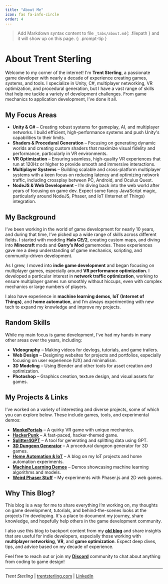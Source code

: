 ```yaml
---
title: "About Me"
icon: fas fa-info-circle
order: 4
---
```


> Add Markdown syntax content to file `_tabs/about.md`{: .filepath } and it will show up on this page.
{: .prompt-tip }

# About Trent Sterling

Welcome to my corner of the internet! I'm **Trent Sterling**, a passionate game developer with nearly a decade of experience creating games, systems, and tools. I specialize in Unity, C#, multiplayer networking, VR optimization, and procedural generation, but I have a vast range of skills that help me tackle a variety of development challenges. From game mechanics to application development, I’ve done it all.

## My Focus Areas

- **Unity & C#** – Creating robust systems for gameplay, AI, and multiplayer networks. I build efficient, high-performance systems and push Unity's capabilities to their limits.
- **Shaders & Procedural Generation** – Focusing on generating dynamic worlds and creating custom shaders that maximize visual fidelity and performance, particularly in VR environments.
- **VR Optimization** – Ensuring seamless, high-quality VR experiences that run at 120Hz or higher to provide smooth and immersive interactions.
- **Multiplayer Systems** – Building scalable and cross-platform multiplayer systems with a keen focus on reducing latency and optimizing network traffic, including crossplay between PC, Android, and Oculus Quest.
- **NodeJS & Web Development** – I’m diving back into the web world after years of focusing on game dev. Expect some fancy JavaScript magic, particularly around NodeJS, Phaser, and IoT (Internet of Things) integration.

## My Background

I’ve been working in the world of game development for nearly 10 years, and during that time, I’ve picked up a wide range of skills across different fields. I started with modding **Halo CE/2**, creating custom maps, and diving into **Minecraft** mods and **Garry’s Mod** gamemodes. These experiences gave me a deep understanding of game mechanics, scripting, and community-driven development.

As I grew, I moved into **indie game development** and began focusing on multiplayer games, especially around **VR performance optimization**. I developed a particular interest in **network traffic optimization**, working to ensure multiplayer games run smoothly without hiccups, even with complex mechanics or large numbers of players.

I also have experience in **machine learning demos**, **IoT (Internet of Things)**, and **home automation**, and I’m always experimenting with new tech to expand my knowledge and improve my projects.

## Random Skills

While my main focus is game development, I’ve had my hands in many other areas over the years, including:

- **Videography** – Making videos for devlogs, tutorials, and game trailers.
- **Web Design** – Designing websites for projects and portfolios, especially focusing on user experience (UX) and minimalism.
- **3D Modeling** – Using Blender and other tools for asset creation and optimization.
- **Photoshop** – Graphics creation, texture design, and visual assets for games.

## My Projects & Links

I’ve worked on a variety of interesting and diverse projects, some of which you can explore below. These include games, tools, and experimental demos:

- **[MonkePortals](https://monke.tront.xyz)** – A quirky VR game with unique mechanics.
- **[HackerPunk](https://punk.tront.xyz)** – A fast-paced, hacker-themed game.
- **[Splitter4GPT](https://trentsterling.github.io/splitter/)** – A tool for generating and splitting data using GPT.
- **[3D Dungeon Generator](https://3ddungeon.tront.xyz)** – A procedural dungeon generator for 3D games.
- **[Home Automation & IoT](https://iot.tront.xyz)** – A blog on my IoT projects and home automation experiments.
- **[Machine Learning Demos](https://ml.tront.xyz)** – Demos showcasing machine learning algorithms and models.
- **[Weird Phaser Stuff](https://phaser.tront.xyz)** – My experiments with Phaser.js and 2D web games.

## Why This Blog?

This blog is a way for me to share everything I’m working on, my thoughts on game development, tutorials, and behind-the-scenes looks at the projects I’m developing. It's a place to document my journey, share knowledge, and hopefully help others in the game development community.

I also use this blog to backport content from my **[old blog](http://trentsterling.com/blog)** and share insights that are useful for indie developers, especially those working with **multiplayer networking**, **VR**, and **game optimization**. Expect deep dives, tips, and advice based on my decade of experience.

Feel free to reach out or join my **[Discord](https://discord.gg/0hyoWZyM6y7kkFCN)** community to chat about anything from coding to game design!

---

_Trent Sterling_ | [trentsterling.com](https://trentsterling.com) | [LinkedIn](https://www.linkedin.com/in/trentdev)
